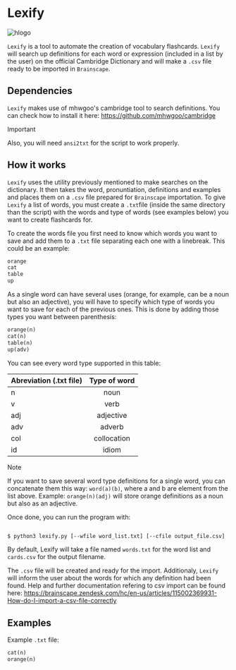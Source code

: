 # Lexify
![hlogo](https://github.com/user-attachments/assets/b2e516ec-0f5d-47f4-b0b7-49b1ce10f5ee)

`Lexify` is a tool to automate the creation of vocabulary flashcards. `Lexify` will search up definitions for each word or expression (included in a list by the user) on the official Cambridge Dictionary and will make a `.csv` file ready to be imported in `Brainscape`.

## Dependencies
`Lexify` makes use of mhwgoo's cambridge tool to search definitions. You can check how to install it here: https://github.com/mhwgoo/cambridge

>[!IMPORTANT]
>Also, you will need `ansi2txt` for the script to work properly.

## How it works
`Lexify` uses the utility previously mentioned to make searches on the dictionary. It then takes the word, pronuntiation, definitions and examples and places them on a `.csv` file prepared for `Brainscape` importation. To give `Lexify` a list of words, you must create a `.txt`file (inside the same directory than the script) with the words and type of words (see examples below) you want to create flashcards for.

To create the words file you first need to know which words you want to save and add them to a `.txt` file separating each one with a linebreak. This could be an example:
```txt
orange
cat
table
up
```

As a single word can have several uses (orange, for example, can be a noun but also an adjective), you will have to specify which type of words you want to save for each of the previous ones. This is done by adding those types you want between parenthesis:
```txt
orange(n)
cat(n)
table(n)
up(adv)
```
You can see every word type supported in this table:

| Abreviation (.txt file)   | Type of word  |
| ------------------------- |:-------------:|
| n                         | noun          |
| v                         | verb          |
| adj                       | adjective     |
| adv                       | adverb        |
| col                       | collocation   |
| id                        | idiom         |

>[!NOTE]
>If you want to save several word type definitions for a single word, you can concatenate them this way: `word(a)(b)`, where a and b are element from the list above. Example: `orange(n)(adj)` will store orange definitions as a noun but also as an adjective.

Once done, you can run the program with:
```bash

$ python3 lexify.py [--wfile word_list.txt] [--cfile output_file.csv]
```
By default, Lexify will take a file named `words.txt` for the word list and `cards.csv` for the output filename.

The `.csv` file will be created and ready for the import. Additionaly, `Lexify` will inform the user about the words for which any definition had been found. Help and further documentation refering to csv import can be found here: https://brainscape.zendesk.com/hc/en-us/articles/115002369931-How-do-I-import-a-csv-file-correctly

## Examples
Example `.txt` file:

```txt
cat(n)
orange(n)
